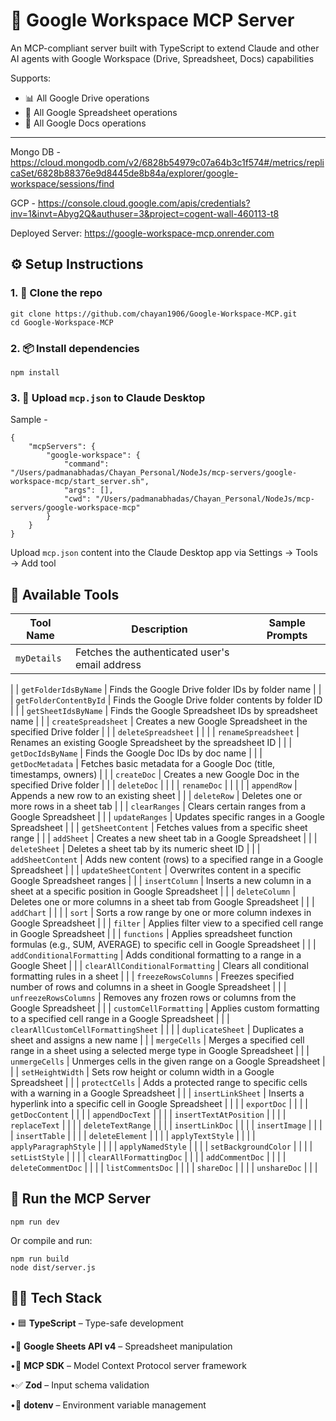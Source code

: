 # 🚀 Google Workspace MCP Server

An MCP-compliant server built with TypeScript to extend Claude and other AI agents with Google Workspace (Drive, Spreadsheet, Docs) capabilities

Supports:

- 📊 All Google Drive operations
- 📝 All Google Spreadsheet operations
- 📝 All Google Docs operations

---

Mongo DB - https://cloud.mongodb.com/v2/6828b54979c07a64b3c1f574#/metrics/replicaSet/6828b88376e9d8445de8b84a/explorer/google-workspace/sessions/find

GCP - https://console.cloud.google.com/apis/credentials?inv=1&invt=Abyg2Q&authuser=3&project=cogent-wall-460113-t8

Deployed Server: https://google-workspace-mcp.onrender.com

## ⚙️ Setup Instructions

### 1. 📁 Clone the repo
```
git clone https://github.com/chayan1906/Google-Workspace-MCP.git
cd Google-Workspace-MCP
```

### 2. 📦 Install dependencies
```
npm install
```

### 3. 🧠 Upload `mcp.json` to Claude Desktop
Sample -

```
{
    "mcpServers": {
        "google-workspace": {
            "command": "/Users/padmanabhadas/Chayan_Personal/NodeJs/mcp-servers/google-workspace-mcp/start_server.sh",
            "args": [],
            "cwd": "/Users/padmanabhadas/Chayan_Personal/NodeJs/mcp-servers/google-workspace-mcp"
        }
    }
}
```

Upload `mcp.json` content into the Claude Desktop app via Settings → Tools → Add tool

## 🧰 Available Tools

| Tool Name                           | Description                                                                                       | Sample Prompts |
|-------------------------------------|---------------------------------------------------------------------------------------------------|----------------| 
| `myDetails`                         | Fetches the authenticated user's email address                                                    |                |
|
| `getFolderIdsByName`                | Finds the Google Drive folder IDs by folder name                                                  |                |
| `getFolderContentById`              | Finds the Google Drive folder contents by folder ID                                               |                |
| `getSheetIdsByName`                 | Finds the Google Spreadsheet IDs by spreadsheet name                                              |                |
| `createSpreadsheet`                 | Creates a new Google Spreadsheet in the specified Drive folder                                    |                |
| `deleteSpreadsheet`                 |                                                                                                   |                |
| `renameSpreadsheet`                 | Renames an existing Google Spreadsheet by the spreadsheet ID                                      |                |
| `getDocIdsByName`                   | Finds the Google Doc IDs by doc name                                                              |                |
| `getDocMetadata`                    | Fetches basic metadata for a Google Doc (title, timestamps, owners)                               |                |
| `createDoc`                         | Creates a new Google Doc in the specified Drive folder                                            |                |
| `deleteDoc`                         |                                                                                                   |                |
| `renameDoc`                         |                                                                                                   |                |
|
| `appendRow`                         | Appends a new row to an existing sheet                                                            |                |
| `deleteRow`                         | Deletes one or more rows in a sheet tab                                                           |                |
| `clearRanges`                       | Clears certain ranges from a Google Spreadsheet                                                   |                |
| `updateRanges`                      | Updates specific ranges in a Google Spreadsheet                                                   |                |
| `getSheetContent`                   | Fetches values from a specific sheet range                                                        |                |
| `addSheet`                          | Creates a new sheet tab in a Google Spreadsheet                                                   |                |
| `deleteSheet`                       | Deletes a sheet tab by its numeric sheet ID                                                       |                |
| `addSheetContent`                   | Adds new content (rows) to a specified range in a Google Spreadsheet                              |                |
| `updateSheetContent`                | Overwrites content in a specific Google Spreadsheet ranges                                        |                |
| `insertColumn`                      | Inserts a new column in a sheet at a specific position in Google Spreadsheet                      |                |
| `deleteColumn`                      | Deletes one or more columns in a sheet tab from Google Spreadsheet                                |                |
| `addChart`                          |                                                                                                   |                |
| `sort`                              | Sorts a row range by one or more column indexes in Google Spreadsheet                             |                |
| `filter`                            | Applies filter view to a specified cell range in Google Spreadsheet                               |                |
| `functions`                         | Applies spreadsheet function formulas (e.g., SUM, AVERAGE) to specific cell in Google Spreadsheet |                |
| `addConditionalFormatting`          | Adds conditional formatting to a range in a Google Sheet                                          |                |
| `clearAllConditionalFormatting`     | Clears all conditional formatting rules in a sheet                                                |                |
| `freezeRowsColumns`                 | Freezes specified number of rows and columns in a sheet in Google Spreadsheet                     |                |
| `unfreezeRowsColumns`               | Removes any frozen rows or columns from the Google Spreadsheet                                    |                |
| `customCellFormatting`              | Applies custom formatting to a specified cell range in a Google Spreadsheet                       |                |
| `clearAllCustomCellFormattingSheet` |                                                                                                   |                |
| `duplicateSheet`                    | Duplicates a sheet and assigns a new name                                                         |                |
| `mergeCells`                        | Merges a specified cell range in a sheet using a selected merge type in Google Spreadsheet        |                |
| `unmergeCells`                      | Unmerges cells in the given range on a Google Spreadsheet                                         |                |
| `setHeightWidth`                    | Sets row height or column width in a Google Spreadsheet                                           |                |
| `protectCells`                      | Adds a protected range to specific cells with a warning in a Google Spreadsheet                   |                |
| `insertLinkSheet`                   | Inserts a hyperlink into a specific cell in Google Spreadsheet                                    |                |
|
| `exportDoc`                         |                                                                                                   |                |
| `getDocContent`                     |                                                                                                   |                |
| `appendDocText`                     |                                                                                                   |                |
| `insertTextAtPosition`              |                                                                                                   |                |
| `replaceText`                       |                                                                                                   |                |
| `deleteTextRange`                   |                                                                                                   |                |
| `insertLinkDoc`                     |                                                                                                   |                |
| `insertImage`                       |                                                                                                   |                |
| `insertTable`                       |                                                                                                   |                |
| `deleteElement`                     |                                                                                                   |                |
| `applyTextStyle`                    |                                                                                                   |                |
| `applyParagraphStyle`               |                                                                                                   |                |
| `applyNamedStyle`                   |                                                                                                   |                |
| `setBackgroundColor`                |                                                                                                   |                |
| `setListStyle`                      |                                                                                                   |                |
| `clearAllFormattingDoc`             |                                                                                                   |                |
| `addCommentDoc`                     |                                                                                                   |                |
| `deleteCommentDoc`                  |                                                                                                   |                |
| `listCommentsDoc`                   |                                                                                                   |                |
| `shareDoc`                          |                                                                                                   |                |
| `unshareDoc`                        |                                                                                                   |                |

## 🧪 Run the MCP Server
```
npm run dev
```
Or compile and run:
```
npm run build
node dist/server.js
```

## 👨‍💻 Tech Stack

• 🟦 **TypeScript** – Type-safe development

•📄 **Google Sheets API v4** – Spreadsheet manipulation

•🧠 **MCP SDK** – Model Context Protocol server framework

•✅ **Zod** – Input schema validation

•🌱 **dotenv** – Environment variable management
